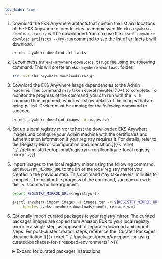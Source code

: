 ```yaml
---
toc_hide: true
---
```

1. Download the EKS Anywhere artifacts that contain the list and locations of the EKS Anywhere dependencies. A compressed file `eks-anywhere-downloads.tar.gz` will be downloaded. You can use the `eksctl anywhere download artifacts --dry-run` command to see the list of artifacts it will download.
   ```bash
   eksctl anywhere download artifacts
   ```
   
1. Decompress the `eks-anywhere-downloads.tar.gz` file using the following command. This will create an `eks-anywhere-downloads` folder.
   ```bash
   tar -xvf eks-anywhere-downloads.tar.gz
   ```

1. Download the EKS Anywhere image dependencies to the Admin machine. This command may take several minutes (10+) to complete. To monitor the progress of the command, you can run with the `-v 6` command line argument, which will show details of the images that are being pulled. Docker must be running for the following command to succeed.
   ```bash
   eksctl anywhere download images -o images.tar
   ```

1. Set up a local registry mirror to host the downloaded EKS Anywhere images and configure your Admin machine with the certificates and authentication information if your registry requires it. For details, refer to the [Registry Mirror Configuration documentation.]({{< relref "../../getting-started/optional/registrymirror/#configure-local-registry-mirror" >}})

1. Import images to the local registry mirror using the following command. Set `REGISTRY_MIRROR_URL` to the url of the local registry mirror you created in the previous step. This command may take several minutes to complete. To monitor the progress of the command, you can run with the `-v 6` command line argument.  
   ```bash
   export REGISTRY_MIRROR_URL=<registryurl>
   ```
   ```bash
   eksctl anywhere import images -i images.tar -r ${REGISTRY_MIRROR_URL} \
      --bundles ./eks-anywhere-downloads/bundle-release.yaml
   ```

1. Optionally import curated packages to your registry mirror. The curated packages images are copied from Amazon ECR to your local registry mirror in a single step, as opposed to separate download and import steps. For post-cluster creation steps, reference the [Curated Packages documentation.]({{< relref "../../packages/prereq/#prepare-for-using-curated-packages-for-airgapped-environments" >}})
   
   <details>
      <summary>Expand for curated packages instructions</summary>

      If your EKS Anywhere cluster is running in an airgapped environment, and you set up a local registry mirror, you can copy curated packages from Amazon ECR to your local registry mirror with the following command.
      
      Set `$KUBEVERSION` to be equal to the `spec.kubernetesVersion` of your EKS Anywhere cluster specification.
      
      The `copy packages` command uses the credentials in your docker config file. So you must `docker login` to the source registries and the destination registry before running the command.
      
      ```bash
      eksctl anywhere copy packages \
        ${REGISTRY_MIRROR_URL}/curated-packages \
        --kube-version $KUBEVERSION \
        --src-chart-registry public.ecr.aws/eks-anywhere \
        --src-image-registry 783794618700.dkr.ecr.us-west-2.amazonaws.com
      ```
   </details>
